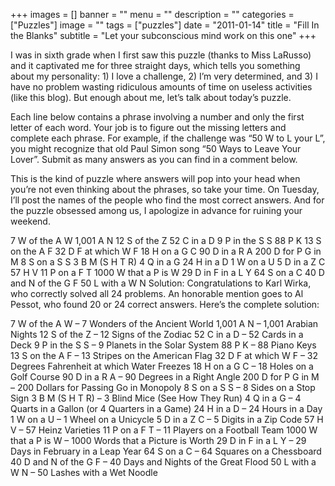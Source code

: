 +++
images = []
banner = ""
menu = ""
description = ""
categories = ["Puzzles"]
image = ""
tags = ["puzzles"]
date = "2011-01-14"
title = "Fill In the Blanks"
subtitle = "Let your subconscious mind work on this one"
+++

I was in sixth grade when I first saw this puzzle (thanks to Miss LaRusso) and it captivated me for three straight days, which tells you something about my personality: 1) I love a challenge, 2) I’m very determined, and 3) I have no problem wasting ridiculous amounts of time on useless activities (like this blog). But enough about me, let’s talk about today’s puzzle.

Each line below contains a phrase involving a number and only the first letter of each word. Your job is to figure out the missing letters and complete each phrase. For example, if the challenge was “50 W to L your L”, you might recognize that old Paul Simon song “50 Ways to Leave Your Lover”. Submit as many answers as you can find in a comment below.

This is the kind of puzzle where answers will pop into your head when you’re not even thinking about the phrases, so take your time. On Tuesday, I’ll post the names of the people who find the most correct answers. And for the puzzle obsessed among us, I apologize in advance for ruining your weekend.

7 W of the A W
1,001 A N
12 S of the Z
52 C in a D
9 P in the S S
88 P K
13 S on the A F
32 D F at which W F
18 H on a G C
90 D in a R A
200 D for P G in M
8 S on a S S
3 B M (S H T R)
4 Q in a G
24 H in a D
1 W on a U
5 D in a Z C
57 H V
11 P on a F T
1000 W that a P is W
29 D in F in a L Y
64 S on a C
40 D and N of the G F
50 L with a W N
Solution: Congratulations to Karl Wirka, who correctly solved all 24 problems. An honorable mention goes to Al Pessot, who found 20 or 24 correct answers. Here’s the complete solution:

7 W of the A W – 7 Wonders of the Ancient World
1,001 A N – 1,001 Arabian Nights
12 S of the Z – 12 Signs of the Zodiac
52 C in a D – 52 Cards in a Deck
9 P in the S S – 9 Planets in the Solar System
88 P K – 88 Piano Keys
13 S on the A F – 13 Stripes on the American Flag
32 D F at which W F – 32 Degrees Fahrenheit at which Water Freezes
18 H on a G C – 18 Holes on a Golf Course
90 D in a R A – 90 Degrees in a Right Angle
200 D for P G in M – 200 Dollars for Passing Go in Monopoly
8 S on a S S – 8 Sides on a Stop Sign
3 B M (S H T R) – 3 Blind Mice (See How They Run)
4 Q in a G – 4 Quarts in a Gallon (or 4 Quarters in a Game)
24 H in a D – 24 Hours in a Day
1 W on a U – 1 Wheel on a Unicycle
5 D in a Z C – 5 Digits in a Zip Code
57 H V – 57 Heinz Varieties
11 P on a F T – 11 Players on a Football Team
1000 W that a P is W – 1000 Words that a Picture is Worth
29 D in F in a L Y – 29 Days in February in a Leap Year
64 S on a C – 64 Squares on a Chessboard
40 D and N of the G F – 40 Days and Nights of the Great Flood
50 L with a W N – 50 Lashes with a Wet Noodle

